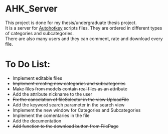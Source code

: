 # AHK_Server<br>
This project is done for my thesis/undergraduate thesis project.<br>
It is a server for [Autohotkey](https://www.autohotkey.com/) scripts files. They are ordered in different types of categories and subcategories.<br>
There are also many users and they can comment, rate and download every file. <br>
# To Do List:<br>
* Implement editable files <br>
* ~~Implement creating new categories and subcategories~~ <br>
* ~~Make files from models contain real files as an attribute~~ <br>
* Add the attribute nickname to the user <br>
* ~~Fix the cancelation of fileSelector in the view UploadFile~~ <br>
* Add the keyword search parameter in the search view <br>
* Implement the new window for Categories and Subcategories <br>
* Implement the comentaries in the file <br>
* Add the documentation
* ~~Add function to the download button from FilePage~~ <br>
